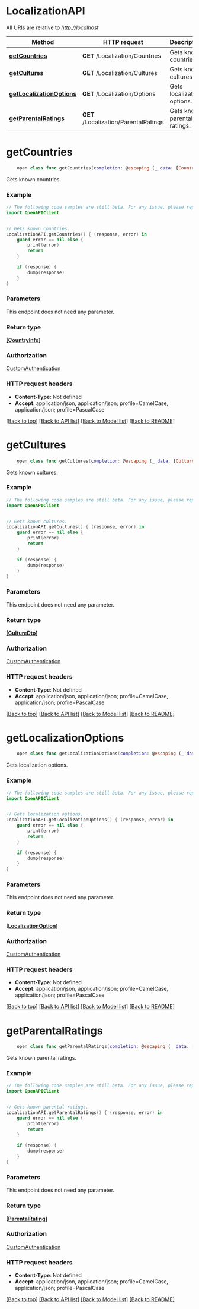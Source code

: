 # LocalizationAPI

All URIs are relative to *http://localhost*

Method | HTTP request | Description
------------- | ------------- | -------------
[**getCountries**](LocalizationAPI.md#getcountries) | **GET** /Localization/Countries | Gets known countries.
[**getCultures**](LocalizationAPI.md#getcultures) | **GET** /Localization/Cultures | Gets known cultures.
[**getLocalizationOptions**](LocalizationAPI.md#getlocalizationoptions) | **GET** /Localization/Options | Gets localization options.
[**getParentalRatings**](LocalizationAPI.md#getparentalratings) | **GET** /Localization/ParentalRatings | Gets known parental ratings.


# **getCountries**
```swift
    open class func getCountries(completion: @escaping (_ data: [CountryInfo]?, _ error: Error?) -> Void)
```

Gets known countries.

### Example 
```swift
// The following code samples are still beta. For any issue, please report via http://github.com/OpenAPITools/openapi-generator/issues/new
import OpenAPIClient


// Gets known countries.
LocalizationAPI.getCountries() { (response, error) in
    guard error == nil else {
        print(error)
        return
    }

    if (response) {
        dump(response)
    }
}
```

### Parameters
This endpoint does not need any parameter.

### Return type

[**[CountryInfo]**](CountryInfo.md)

### Authorization

[CustomAuthentication](../README.md#CustomAuthentication)

### HTTP request headers

 - **Content-Type**: Not defined
 - **Accept**: application/json, application/json; profile=CamelCase, application/json; profile=PascalCase

[[Back to top]](#) [[Back to API list]](../README.md#documentation-for-api-endpoints) [[Back to Model list]](../README.md#documentation-for-models) [[Back to README]](../README.md)

# **getCultures**
```swift
    open class func getCultures(completion: @escaping (_ data: [CultureDto]?, _ error: Error?) -> Void)
```

Gets known cultures.

### Example 
```swift
// The following code samples are still beta. For any issue, please report via http://github.com/OpenAPITools/openapi-generator/issues/new
import OpenAPIClient


// Gets known cultures.
LocalizationAPI.getCultures() { (response, error) in
    guard error == nil else {
        print(error)
        return
    }

    if (response) {
        dump(response)
    }
}
```

### Parameters
This endpoint does not need any parameter.

### Return type

[**[CultureDto]**](CultureDto.md)

### Authorization

[CustomAuthentication](../README.md#CustomAuthentication)

### HTTP request headers

 - **Content-Type**: Not defined
 - **Accept**: application/json, application/json; profile=CamelCase, application/json; profile=PascalCase

[[Back to top]](#) [[Back to API list]](../README.md#documentation-for-api-endpoints) [[Back to Model list]](../README.md#documentation-for-models) [[Back to README]](../README.md)

# **getLocalizationOptions**
```swift
    open class func getLocalizationOptions(completion: @escaping (_ data: [LocalizationOption]?, _ error: Error?) -> Void)
```

Gets localization options.

### Example 
```swift
// The following code samples are still beta. For any issue, please report via http://github.com/OpenAPITools/openapi-generator/issues/new
import OpenAPIClient


// Gets localization options.
LocalizationAPI.getLocalizationOptions() { (response, error) in
    guard error == nil else {
        print(error)
        return
    }

    if (response) {
        dump(response)
    }
}
```

### Parameters
This endpoint does not need any parameter.

### Return type

[**[LocalizationOption]**](LocalizationOption.md)

### Authorization

[CustomAuthentication](../README.md#CustomAuthentication)

### HTTP request headers

 - **Content-Type**: Not defined
 - **Accept**: application/json, application/json; profile=CamelCase, application/json; profile=PascalCase

[[Back to top]](#) [[Back to API list]](../README.md#documentation-for-api-endpoints) [[Back to Model list]](../README.md#documentation-for-models) [[Back to README]](../README.md)

# **getParentalRatings**
```swift
    open class func getParentalRatings(completion: @escaping (_ data: [ParentalRating]?, _ error: Error?) -> Void)
```

Gets known parental ratings.

### Example 
```swift
// The following code samples are still beta. For any issue, please report via http://github.com/OpenAPITools/openapi-generator/issues/new
import OpenAPIClient


// Gets known parental ratings.
LocalizationAPI.getParentalRatings() { (response, error) in
    guard error == nil else {
        print(error)
        return
    }

    if (response) {
        dump(response)
    }
}
```

### Parameters
This endpoint does not need any parameter.

### Return type

[**[ParentalRating]**](ParentalRating.md)

### Authorization

[CustomAuthentication](../README.md#CustomAuthentication)

### HTTP request headers

 - **Content-Type**: Not defined
 - **Accept**: application/json, application/json; profile=CamelCase, application/json; profile=PascalCase

[[Back to top]](#) [[Back to API list]](../README.md#documentation-for-api-endpoints) [[Back to Model list]](../README.md#documentation-for-models) [[Back to README]](../README.md)

